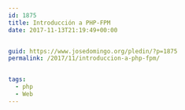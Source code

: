```yaml
---
id: 1875
title: Introducción a PHP-FPM
date: 2017-11-13T21:19:49+00:00


guid: https://www.josedomingo.org/pledin/?p=1875
permalink: /2017/11/introduccion-a-php-fpm/


tags:
  - php
  - Web
---
```

